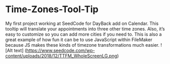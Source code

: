 # Time-Zones-Tool-Tip
My first project working at SeedCode for DayBack add on Calendar. This tooltip will translate your appointments into three other time zones. Also, it’s easy to customize so you can add more cities if you need to. This is also a great example of how fun it can be to use JavaScript within FileMaker because JS makes these kinds of timezone transformations much easier.
![Alt text] (https://www.seedcode.com/wp-content/uploads/2018/12/TTFM_WholeScreenLG.png)
